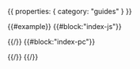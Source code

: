 {{
  properties: {
    category: "guides"
  }
}}

{{#example}}
{{#block:"index-js"}}
<!--
var HelloView = mojo.views.Base.extend({
  paper: require("./index.pc")
});
module.exports = function (element) {
  var view = new HelloView({
    name: "Jeff"
  });
  element.appendChild(view.render());
}
-->
{{/}}
{{#block:"index-pc"}}
<!--
Hello {{name}}!!
-->
{{/}}
{{/}}
